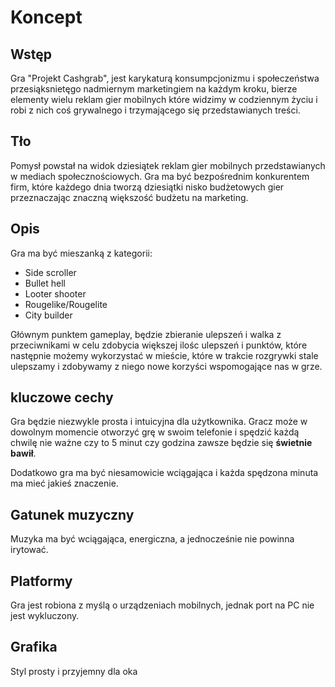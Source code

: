 # Koncept

## Wstęp

Gra "Projekt Cashgrab", jest karykaturą konsumpcjonizmu i społeczeństwa przesiąksnietęgo nadmiernym marketingiem na każdym kroku, bierze elementy wielu reklam gier mobilnych które widzimy w codziennym życiu i robi z nich coś grywalnego i trzymającego się przedstawianych treści.

## Tło

Pomysł powstał na widok dziesiątek reklam gier mobilnych przedstawianych w mediach społecznościowych. Gra ma być bezpośrednim konkurentem firm, które każdego dnia tworzą dziesiątki nisko budżetowych gier przeznaczając znaczną większość budżetu na marketing.

## Opis

Gra ma być mieszanką z kategorii:

- Side scroller
- Bullet hell
- Looter shooter
- Rougelike/Rougelite
- City builder

Głównym punktem gameplay, będzie zbieranie ulepszeń i walka z przeciwnikami w celu zdobycia większej ilośc ulepszeń i punktów, które następnie możemy wykorzystać w mieście, które w trakcie rozgrywki stale ulepszamy i zdobywamy z niego nowe korzyści wspomogające nas w grze.

## kluczowe cechy

Gra będzie niezwykle prosta i intuicyjna dla użytkownika. Gracz może w dowolnym momencie otworzyć grę w swoim telefonie i spędzić każdą chwilę nie ważne czy to 5 minut czy godzina zawsze będzie się **świetnie bawił**.

Dodatkowo gra ma być niesamowicie wciągająca i każda spędzona minuta ma mieć jakieś znaczenie.

## Gatunek muzyczny

Muzyka ma być wciągająca, energiczna, a jednocześnie nie powinna irytować.

## Platformy

Gra jest robiona z myślą o urządzeniach mobilnych, jednak port na PC nie jest wykluczony.

## Grafika

Styl prosty i przyjemny dla oka

